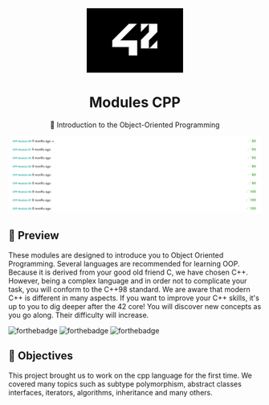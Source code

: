 <div align="center">
  <img src="src/school_42_logo.jpeg" height="128px" alt="Badge de 42" >
  <h1>Modules CPP</h1>
  <p>🚀 Introduction to the Object-Oriented Programming</p>
  <img src="src/grade_CPP.png" alt="Grade of the CPP Module project">
<pr> 
</div>

## 👀 Preview
These modules are designed to introduce you to Object Oriented Programming. Several languages are recommended for learning OOP. Because it is derived from your good old friend C, we have chosen C++. However, being a complex language and in order not to complicate your task, you will conform to the C++98 standard.
We are aware that modern C++ is different in many aspects. If you want to improve your C++ skills, it's up to you to dig deeper after the 42 core!
You will discover new concepts as you go along. Their difficulty will increase.

![forthebadge](https://forthebadge.com/images/badges/made-with-c-plus-plus.svg)
![forthebadge](https://forthebadge.com/images/badges/check-it-out.svg)
![forthebadge](https://forthebadge.com/images/badges/it-works-why.svg)



## 👀 Objectives
This project brought us to work on the cpp language for the first time. We covered many topics such as subtype polymorphism, abstract classes interfaces, iterators, algorithms, inheritance and many others. 

<!--badges : https://badge42.vercel.app-->
